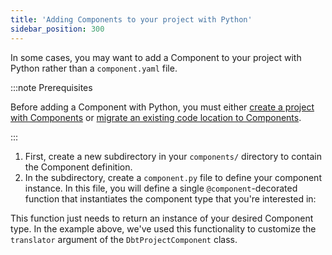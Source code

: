 ```yaml
---
title: 'Adding Components to your project with Python'
sidebar_position: 300
---
```


In some cases, you may want to add a Component to your project with Python rather than a `component.yaml` file.

:::note Prerequisites

Before adding a Component with Python, you must either [create a project with Components](/guides/labs/components/building-pipelines-with-components/creating-a-project-with-components) or [migrate an existing code location to Components](/guides/labs/components/migrating-to-components/migrating-code-locations).

:::

1. First, create a new subdirectory in your `components/` directory to contain the Component definition.
2. In the subdirectory, create a `component.py` file to define your component instance. In this file, you will define a single `@component`-decorated function that instantiates the component type that you're interested in:

<CodeExample path="docs_beta_snippets/docs_beta_snippets/guides/components/python-components/component.py" language="python" />

This function just needs to return an instance of your desired Component type. In the example above, we've used this functionality to customize the `translator` argument of the `DbtProjectComponent` class.
